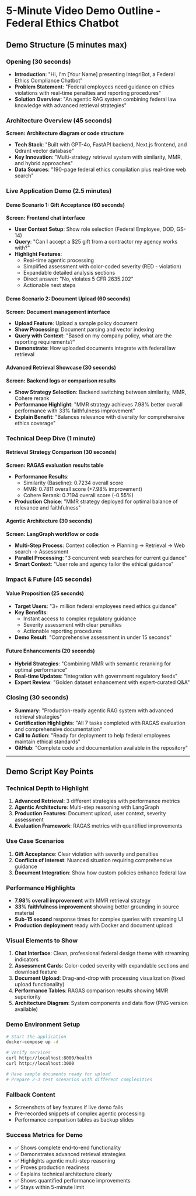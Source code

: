 # 5-Minute Video Demo Outline - Federal Ethics Chatbot

## Demo Structure (5 minutes max)

### **Opening (30 seconds)**
- **Introduction**: "Hi, I'm [Your Name] presenting IntegriBot, a Federal Ethics Compliance Chatbot"
- **Problem Statement**: "Federal employees need guidance on ethics violations with real-time penalties and reporting procedures"
- **Solution Overview**: "An agentic RAG system combining federal law knowledge with advanced retrieval strategies"

### **Architecture Overview (45 seconds)**
**Screen: Architecture diagram or code structure**
- **Tech Stack**: "Built with GPT-4o, FastAPI backend, Next.js frontend, and Qdrant vector database"
- **Key Innovation**: "Multi-strategy retrieval system with similarity, MMR, and hybrid approaches"
- **Data Sources**: "190-page federal ethics compilation plus real-time web search"

### **Live Application Demo (2.5 minutes)**

#### **Demo Scenario 1: Gift Acceptance (60 seconds)**
**Screen: Frontend chat interface**
- **User Context Setup**: Show role selection (Federal Employee, DOD, GS-14)
- **Query**: "Can I accept a $25 gift from a contractor my agency works with?"
- **Highlight Features**:
  - Real-time agentic processing
  - Simplified assessment with color-coded severity (RED - violation)
  - Expandable detailed analysis sections
  - Direct answer: "No, violates 5 CFR 2635.202"
  - Actionable next steps

#### **Demo Scenario 2: Document Upload (60 seconds)**
**Screen: Document management interface**
- **Upload Feature**: Upload a sample policy document
- **Show Processing**: Document parsing and vector indexing
- **Query with Context**: "Based on my company policy, what are the reporting requirements?"
- **Demonstrate**: How uploaded documents integrate with federal law retrieval

#### **Advanced Retrieval Showcase (30 seconds)**
**Screen: Backend logs or comparison results**
- **Show Strategy Selection**: Backend switching between similarity, MMR, Cohere rerank
- **Performance Highlight**: "MMR strategy achieves 7.98% better overall performance with 33% faithfulness improvement"
- **Explain Benefit**: "Balances relevance with diversity for comprehensive ethics coverage"

### **Technical Deep Dive (1 minute)**

#### **Retrieval Strategy Comparison (30 seconds)**
**Screen: RAGAS evaluation results table**
- **Performance Results**: 
  - Similarity (Baseline): 0.7234 overall score
  - MMR: 0.7811 overall score (+7.98% improvement)
  - Cohere Rerank: 0.7194 overall score (-0.55%)
- **Production Choice**: "MMR strategy deployed for optimal balance of relevance and faithfulness"

#### **Agentic Architecture (30 seconds)**
**Screen: LangGraph workflow or code**
- **Multi-Step Process**: Context collection → Planning → Retrieval → Web search → Assessment
- **Parallel Processing**: "3 concurrent web searches for current guidance"
- **Smart Context**: "User role and agency tailor the ethical guidance"

### **Impact & Future (45 seconds)**

#### **Value Proposition (25 seconds)**
- **Target Users**: "3+ million federal employees need ethics guidance"
- **Key Benefits**: 
  - Instant access to complex regulatory guidance
  - Severity assessment with clear penalties
  - Actionable reporting procedures
- **Demo Result**: "Comprehensive assessment in under 15 seconds"

#### **Future Enhancements (20 seconds)**
- **Hybrid Strategies**: "Combining MMR with semantic reranking for optimal performance"
- **Real-time Updates**: "Integration with government regulatory feeds"
- **Expert Review**: "Golden dataset enhancement with expert-curated Q&A"

### **Closing (30 seconds)**
- **Summary**: "Production-ready agentic RAG system with advanced retrieval strategies"
- **Certification Highlights**: "All 7 tasks completed with RAGAS evaluation and comprehensive documentation"
- **Call to Action**: "Ready for deployment to help federal employees maintain ethical standards"
- **GitHub**: "Complete code and documentation available in the repository"

---

## Demo Script Key Points

### **Technical Depth to Highlight**
1. **Advanced Retrieval**: 3 different strategies with performance metrics
2. **Agentic Architecture**: Multi-step reasoning with LangGraph
3. **Production Features**: Document upload, user context, severity assessment
4. **Evaluation Framework**: RAGAS metrics with quantified improvements

### **Use Case Scenarios**
1. **Gift Acceptance**: Clear violation with severity and penalties
2. **Conflicts of Interest**: Nuanced situation requiring comprehensive guidance
3. **Document Integration**: Show how custom policies enhance federal law

### **Performance Highlights**
- **7.98% overall improvement** with MMR retrieval strategy
- **33% faithfulness improvement** showing better grounding in source material
- **Sub-15 second** response times for complex queries with streaming UI
- **Production deployment** ready with Docker and document upload

### **Visual Elements to Show**
1. **Chat Interface**: Clean, professional federal design theme with streaming indicators
2. **Assessment Cards**: Color-coded severity with expandable sections and download feature
3. **Document Upload**: Drag-and-drop with processing visualization (fixed upload functionality)
4. **Performance Tables**: RAGAS comparison results showing MMR superiority
5. **Architecture Diagram**: System components and data flow (PNG version available)

### **Demo Environment Setup**
```bash
# Start the application
docker-compose up -d

# Verify services
curl http://localhost:8000/health
curl http://localhost:3000

# Have sample documents ready for upload
# Prepare 2-3 test scenarios with different complexities
```

### **Fallback Content**
- Screenshots of key features if live demo fails
- Pre-recorded snippets of complex agentic processing
- Performance comparison tables as backup slides

### **Success Metrics for Demo**
- ✅ Shows complete end-to-end functionality
- ✅ Demonstrates advanced retrieval strategies
- ✅ Highlights agentic multi-step reasoning
- ✅ Proves production readiness
- ✅ Explains technical architecture clearly
- ✅ Shows quantified performance improvements
- ✅ Stays within 5-minute limit